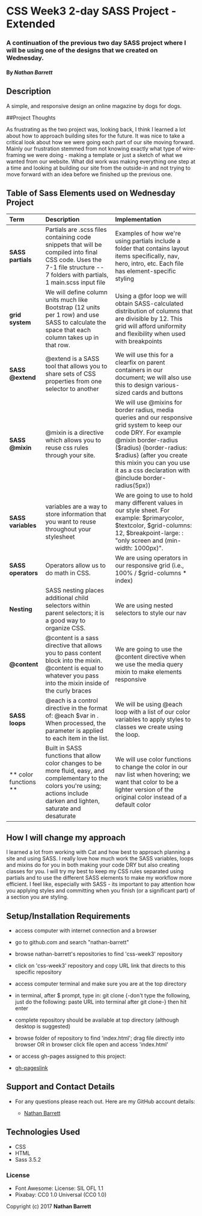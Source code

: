 # CSS Week3 2-day SASS Project - Extended

### A continuation of the previous two day SASS project where I will be using one of the designs that we created on Wednesday.

#### By _Nathan Barrett_

## Description

A simple, and responsive design an online magazine by dogs for dogs.

##Project Thoughts

As frustrating as the two project was, looking back, I think I learned a lot about how to approach building sites for the future. It was nice to take a critical look about how we were going each part of our site moving forward. Mainly our frustration stemmed from not knowing exactly what type of wire-framing we were doing - making a template or just a sketch of what we wanted from our website. What did work was making everything one step at a time and looking at building our site from the outside-in and not trying to move forward with an idea before we finished up the previous one.   


## Table of Sass Elements used on Wednesday Project
| Term | Description | Implementation |
| :-------------     | :------------- | :------------- |
| **SASS partials** | Partials are .scss files containing code snippets that will be compiled into final CSS code. Uses the 7-1 file structure -- 7 folders with partials, 1 main.scss input file | Examples of how we're using partials include a folder that contains layout items specifically, nav, hero, intro, etc. Each file has element-specific styling |
| **grid system** | We will define column units much like Bootstrap (12 units per 1 row) and use SASS to calculate the space that each column takes up in that row. | Using a @for loop we will obtain SASS-calculated distribution of columns that are divisible by 12. This grid will afford uniformity and flexibility when used with breakpoints |
| **SASS @extend** | @extend is a SASS tool that allows you to share sets of CSS properties from one selector to another | We will use this for a clearfix on parent containers in our document; we will also use this to design various-sized cards and buttons |
| **SASS @mixin** | @mixin is a directive which allows you to reuse css rules through your site.| We will use @mixins for border radius, media queries and our responsive grid system to keep our code DRY. For example @mixin border-radius ($radius) {border-radius: $radius} (after you create this mixin you can you use it as a css declaration with @include border-radius(5px))|
|**SASS variables**| variables are a way to store information that you want to reuse throughout your stylesheet | We are going to use to hold many different values in our style sheet. For example: $primarycolor, $textcolor, $grid-columns: 12, $breakpoint-large: : "only screen and (min-width: 1000px)". |
| **SASS operators** | Operators allow us to do math in CSS. | We are using operators in our responsive grid (i.e., 100% / $grid-columns * index) |
| **Nesting** | SASS nesting places additional child selectors within parent selectors; it is a good way to organize CSS. | We are using nested selectors to style our nav |
| **@content** | @content is a sass directive that allows you to pass content block into the mixin. @content is equal to whatever you pass into the mixin inside of the curly braces | We are going to use the @content directive when we use the media query mixin to make elements responsive |
| **SASS loops** | @each is a control directive in the format of: @each $var in <list>. When processed, the parameter is applied to each item in the list. | We will be using @each loop  with a list of our color variables to apply styles to classes we create using the loop. |
| ** color functions ** | Built in SASS functions that allow color changes to be more fluid, easy, and complementary to the colors you're using; actions include darken and lighten, saturate and desaturate | We will use color functions to change the color in our nav list when hovering; we want that color to be a lighter version of the original color instead of a default color |

## How I will change my approach

I learned a lot from working with Cat and how best to approach planning a site and using SASS. I really love how much work the SASS variables, loops and mixins do for you in both making your code DRY but also creating classes for you. I will try my best to keep my CSS rules separated using partials and to use the different SASS elements to make my workflow more efficient. I feel like, especially with SASS - its important to pay attention how you applying styles and committing when you finish (or a significant part) of a section you are styling. 

## Setup/Installation Requirements

* access computer with internet connection and a browser
* go to github.com and search "nathan-barrett"
* browse nathan-barrett's repositories to find 'css-week3' repository
* click on 'css-week3' repository and copy URL link that directs to this specific repository
* access computer terminal and make sure you are at the top directory
* in terminal, after $ prompt, type in: git clone {-don't type the following, just do the following: paste URL into terminal after git clone-} then hit enter
* complete repository should be available at top directory (although desktop is suggested)
* browse folder of repository to find 'index.html'; drag file directly into browser OR in browser click file open and access 'index.html'


* or access gh-pages assigned to this project:
* [gh-pageslink](nathan-barrett.github.io/css-week3)

## Support and Contact Details
* For any questions please reach out. Here are my GitHub account details:

  * [Nathan Barrett](https://github.com/nathan-barrett)


## Technologies Used
* CSS
* HTML
* Sass 3.5.2



### License
* Font Awesome: License: SIL OFL 1.1
* Pixabay: CC0 1.0 Universal (CC0 1.0)


Copyright (c) 2017 **Nathan Barrett**
